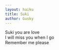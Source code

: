 ```yaml
---
layout: haiku
title: Suki
author: Gusky
---
```


Suki you are love<br>
I will miss you when I go<br>
Remember me please<br>